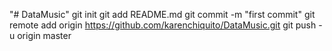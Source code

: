 "# DataMusic"  git init git add README.md git commit -m "first commit" git remote add origin https://github.com/karenchiquito/DataMusic.git git push -u origin master

